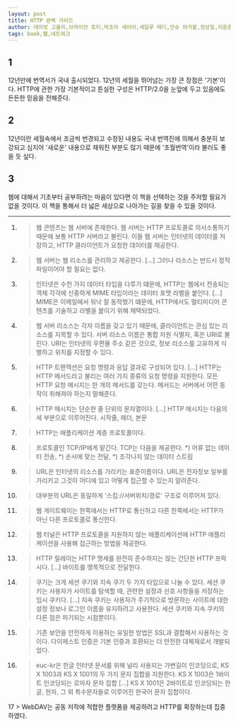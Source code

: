 ```yaml
---
layout: post
title: HTTP 완벽 가이드
author: 데이빗 고울리,브라이언 토티,마조리 세이어,세일루 레디,안슈 아가왈,정상일,이응준(역)
tags: book,웹,네트워크
---
```



## 1
12년만에 번역서가 국내 출시되었다. 12년의 세월을 뛰어넘는 가장 큰 장점은 '기본'이다. HTTP에 관한 가장 기본적이고 튼실한 구성은 HTTP/2.0을 눈앞에 두고 있음에도 든든한 믿음을 전해준다.

## 2
12년이란 세월속에서 조금씩 번경되고 수정된 내용도 국내 번역진에 의해서 충분히 보강되고 심지어 '새로운' 내용으로 채워진 부분도 많기 때문에 '초월번역'이라 불러도 좋을 듯 싶다.

## 3
웹에 대해서 기초부터 공부하려는 마음이 있다면 이 책을 선택하는 것을 주저할 필요가 없을 것이다. 이 책을 통해서 더 넓은 세상으로 나아가는 길을 찾을 수 있을 것이다.


- - -

1. > 웹 콘텐츠는 웹 서버에 존재한다. 웹 서버는 HTTP 프로토콜로 의사소통하기 때문에 보통 HTTP 서버라고 불린다. 이들 웹 서버는 인터넷의 데이터를 저장하고, HTTP 클라이언트가 요청한 데이터를 제공한다.

2. > 웹 서버는 웹 리소스를 관리하고 제공한다. [...] 그러나 리소스는 반드시 정적 파일이어야 할 필요는 없다.

3. > 인터넷은 수천 가지 데이터 타입을 다루기 떄문에, HTTP는 웹에서 전송되는 객체 각각에 신중하게 MIME 타입이라는 데이터 포맷 라벨을 붙인다. [...] MIME은 이메일에서 워낙 잘 동작했기 떄문에, HTTP에서도 멀티미디어 콘텐츠를 기술하고 라벨을 붙이기 위해 채택되었다.

4. > 웹 서버 리소스는 각자 이름을 갖고 있기 때문에, 클라이언트는 관심 있는 리소스를 지목할 수 있다. 서버 리소스 이름은 통합 자원 식별자, 혹은 URI로 불린다. URI는 인터넷의 우편물 주소 같은 것으로, 정보 리소스를 고유하게 식별하고 위치를 지정할 수 있다.

5. > HTTP 트랜잭션은 요청 명령과 응답 결과로 구성되어 있다. [...] HTTP는 HTTP 메서드라고 불리는 여러 가지 종류의 요청 명령을 지원한다. 모든 HTTP 요청 메시지는 한 개의 메서드를 갖는다. 메서드는 서버에서 어떤 동작이 취해져야 하는지 말해준다.

6. > HTTP 메시지는 단순한 줄 단위의 문자열이다. [...] HTTP 메시지는 다음의 세 부분으로 이루어진다. 시작줄, 헤더, 본문

7. > HTTP는 애플리케이션 계층 프로토콜이다.

8. > 프로토콜인 TCP/IP에게 맡긴다. TCP는 다음을 제공한다. *) 어류 없는 데이터 전송, *) 순서에 맞는 전달, *) 조각나지 않는 데이터 스트림

9. > URL은 인터넷의 리소스를 가리키는 표준이름이다. URL은 전자정보 일부를 가리키고 그것이 어디에 있고 어떻게 접근할 수 있는지 알려준다.

10. > 대부분의 URL은 동일하게 '스킴://서버위치/경로' 구조로 이루어져 있다.

11. > 웹 게이트웨이는 한쪽에서는 HTTP로 통신하고 다른 한쪽에서는 HTTP가 아닌 다른 프로토콜로 통신한다.

12. > 웹 터널은 HTTP 프로토콜을 지원하지 않는 애플리케이션에 HTTP 애플리케이션을 사용해 접근하는 방법을 제공한다.

13. > HTTP 릴레이는 HTTP 명세를 완전히 준수하지는 않는 간단한 HTTP 프락시다. [...] 바이트를 맹목적으로 전달한다.

14. > 쿠기는 크게 세션 쿠기와 지속 쿠기 두 가지 타입으로 나눌 수 있다. 세션 쿠키는 사용자가 사이트를 탐색할 때, 관련한 설정과 선호 사항들을 저장하는 임시 쿠키다. [...] 지속 쿠키는 사용자가 주기적으로 방문하는 사이트에 대한 설정 정보나 로그인 이름을 유지하려고 사용한다. 세션 쿠키와 지속 쿠키의 다른 점은 파기되는 시점뿐이다.

15. > 기존 보안을 안전하게 이용하는 유일한 방법은 SSL과 결합해서 사용하는 것이다. 다이제스트 인증은 기본 인증과 호환되는 더 안전한 대체재로서 개발되었다.

16. > euc-kr은 한글 인터넷 문서를 위해 널리 사용되는 가변길이 인코딩으로, KS X 1003과 KS X 1001의 두 가지 문자 집합을 지원한다. KS X 1003은 1바이트 인코딩되는 로마자 문자 집합 [...] KS X 1001은 2바이트로 인코딩되는 한글, 한자, 그 외 특수문자들로 이루어진 한국어 문자 집합이다.

17 > WebDAV는 공동 저작에 적합한 플랫폼을 제공하려고 HTTP를 확장하는데 집중하였다.